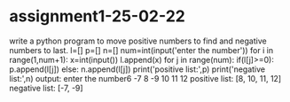 # assignment1-25-02-22
write a python program to move positive numbers to find and negative numbers to last.
l=[]
p=[]
n=[]
num=int(input('enter the number'))
for i in range(1,num+1):
    x=int(input())
    l.append(x)
for j in range(num):
    if(l[j]>=0):
        p.append(l[j])
    else:
        n.append(l[j])
print('positive list:',p)
print('negative list:',n)
output:
enter the number6
-7
8
-9
10
11
12
positive list: [8, 10, 11, 12]
negative list: [-7, -9]
